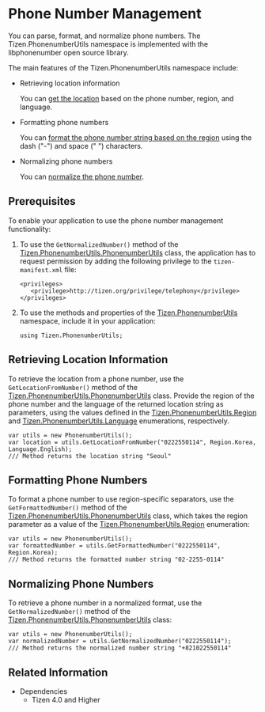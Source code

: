 # Phone Number Management

You can parse, format, and normalize phone numbers. The Tizen.PhonenumberUtils namespace is implemented with the libphonenumber open source library.

The main features of the Tizen.PhonenumberUtils namespace include:

-   Retrieving location information

    You can [get the location](#getting) based on the phone number, region, and language.

-   Formatting phone numbers

    You can [format the phone number string based on the region](#formatting) using the dash ("-") and space (" ") characters.

-   Normalizing phone numbers

    You can [normalize the phone number](#normalizing).

## Prerequisites

To enable your application to use the phone number management functionality:

1.  To use the `GetNormalizedNumber()` method of the [Tizen.PhonenumberUtils.PhonenumberUtils](https://samsung.github.io/TizenFX/latest/api/Tizen.PhonenumberUtils.PhonenumberUtils.html) class, the application has to request permission by adding the following privilege to the `tizen-manifest.xml` file:

    ```
    <privileges>
       <privilege>http://tizen.org/privilege/telephony</privilege>
    </privileges>
    ```

2.  To use the methods and properties of the [Tizen.PhonenumberUtils](https://samsung.github.io/TizenFX/latest/api/Tizen.PhonenumberUtils.html) namespace, include it in your application:

    ```
    using Tizen.PhonenumberUtils;
    ```

<a name="getting"></a>
## Retrieving Location Information

To retrieve the location from a phone number, use the `GetLocationFromNumber()` method of the [Tizen.PhonenumberUtils.PhonenumberUtils](https://samsung.github.io/TizenFX/latest/api/Tizen.PhonenumberUtils.PhonenumberUtils.html) class. Provide the region of the phone number and the language of the returned location string as parameters, using the values defined in the [Tizen.PhonenumberUtils.Region](https://samsung.github.io/TizenFX/latest/api/Tizen.PhonenumberUtils.Region.html) and [Tizen.PhonenumberUtils.Language](https://samsung.github.io/TizenFX/latest/api/Tizen.PhonenumberUtils.Language.html) enumerations, respectively.

```
var utils = new PhonenumberUtils();
var location = utils.GetLocationFromNumber("0222550114", Region.Korea, Language.English);
/// Method returns the location string "Seoul"
```

<a name="formatting"></a>
## Formatting Phone Numbers

To format a phone number to use region-specific separators, use the `GetFormattedNumber()` method of the [Tizen.PhonenumberUtils.PhonenumberUtils](https://samsung.github.io/TizenFX/latest/api/Tizen.PhonenumberUtils.PhonenumberUtils.html) class, which takes the region parameter as a value of the [Tizen.PhonenumberUtils.Region](https://samsung.github.io/TizenFX/latest/api/Tizen.PhonenumberUtils.Region.html) enumeration:

```
var utils = new PhonenumberUtils();
var formattedNumber = utils.GetFormattedNumber("0222550114", Region.Korea);
/// Method returns the formatted number string "02-2255-0114"
```

<a name="normalizing"></a>
## Normalizing Phone Numbers

To retrieve a phone number in a normalized format, use the `GetNormalizedNumber()` method of the [Tizen.PhonenumberUtils.PhonenumberUtils](https://samsung.github.io/TizenFX/latest/api/Tizen.PhonenumberUtils.PhonenumberUtils.html) class:

```
var utils = new PhonenumberUtils();
var normalizedNumber = utils.GetNormalizedNumber("0222550114");
/// Method returns the normalized number string "+821022550114"
```



## Related Information
* Dependencies
  -   Tizen 4.0 and Higher
